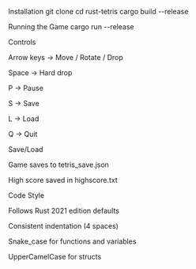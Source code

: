 Installation
git clone <repo-url>
cd rust-tetris
cargo build --release

Running the Game
cargo run --release

Controls

Arrow keys → Move / Rotate / Drop

Space → Hard drop

P → Pause

S → Save

L → Load

Q → Quit

Save/Load

Game saves to tetris_save.json

High score saved in highscore.txt

Code Style

Follows Rust 2021 edition defaults

Consistent indentation (4 spaces)

Snake_case for functions and variables

UpperCamelCase for structs
